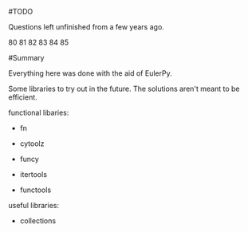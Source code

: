 
#TODO

Questions left unfinished from a few years ago.

80
81
82
83
84
85

#Summary

Everything here was done with the aid of EulerPy.

Some libraries to try out in the future. The solutions aren't meant to be efficient.

functional libaries:

* fn
* cytoolz
* funcy

* itertools
* functools

useful libraries:

* collections
